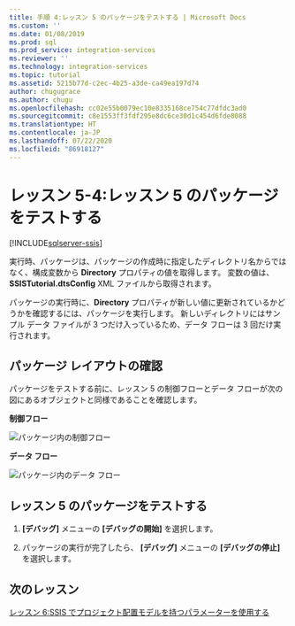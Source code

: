 ```yaml
---
title: 手順 4:レッスン 5 のパッケージをテストする | Microsoft Docs
ms.custom: ''
ms.date: 01/08/2019
ms.prod: sql
ms.prod_service: integration-services
ms.reviewer: ''
ms.technology: integration-services
ms.topic: tutorial
ms.assetid: 5215b77d-c2ec-4b25-a3de-ca49ea197d74
author: chugugrace
ms.author: chugu
ms.openlocfilehash: cc02e55b0079ec10e8335168ce754c77dfdc3ad0
ms.sourcegitcommit: c8e1553ff3fdf295e8dc6ce30d1c454d6fde8088
ms.translationtype: HT
ms.contentlocale: ja-JP
ms.lasthandoff: 07/22/2020
ms.locfileid: "86918127"
---
```

# <a name="lesson-5-4-test-the-lesson-5-package"></a>レッスン 5-4:レッスン 5 のパッケージをテストする

[!INCLUDE[sqlserver-ssis](../includes/applies-to-version/sqlserver-ssis.md)]



実行時、パッケージは、パッケージの作成時に指定したディレクトリ名からではなく、構成変数から **Directory** プロパティの値を取得します。 変数の値は、**SSISTutorial.dtsConfig** XML ファイルから取得されます。  
  
パッケージの実行時に、**Directory** プロパティが新しい値に更新されているかどうかを確認するには、パッケージを実行します。 新しいディレクトリにはサンプル データ ファイルが 3 つだけ入っているため、データ フローは 3 回だけ実行されます。  
  
## <a name="checking-the-package-layout"></a>パッケージ レイアウトの確認  
パッケージをテストする前に、レッスン 5 の制御フローとデータ フローが次の図にあるオブジェクトと同様であることを確認します。  
  
**制御フロー**  
  
![パッケージ内の制御フロー](../integration-services/media/task4lesson2control.gif "パッケージ内の制御フロー")  
  
**データ フロー**  
  
![パッケージ内のデータ フロー](../integration-services/media/task9lesson1data.gif "パッケージ内のデータ フロー")  
  
## <a name="test-the-lesson-5-package"></a>レッスン 5 のパッケージをテストする  
  
1.  **[デバッグ]** メニューの **[デバッグの開始]** を選択します。  
  
2.  パッケージの実行が完了したら、 **[デバッグ]** メニューの **[デバッグの停止]** を選択します。  
  
## <a name="next-lesson"></a>次のレッスン  
[レッスン 6:SSIS でプロジェクト配置モデルを持つパラメーターを使用する](../integration-services/lesson-6-using-parameters-with-the-project-deployment-model-in-ssis.md)  
  
  
  
